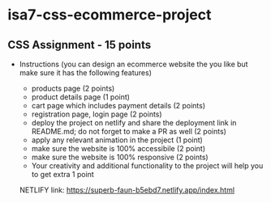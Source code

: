 # isa7-css-ecommerce-project
## CSS Assignment - 15 points
- Instructions (you can design an ecommerce website the you like but make sure it has the following features)
   - products page (2 points) 
   - product details page (1 point)
   - cart page which includes payment details (2 points)
   - registration page, login page (2 points)
   - deploy the project on netlify and share the deployment link in README.md; do not forget to make a PR as well (2 points)
   - apply any relevant animation in the project (1 point)
   - make sure the website is 100% accessibile (2 point)
   - make sure the website is 100% responsive (2 points)
   - Your creativity and additional functionality to the project will help you to get extra 1 point
  

  NETLIFY link: https://superb-faun-b5ebd7.netlify.app/index.html
